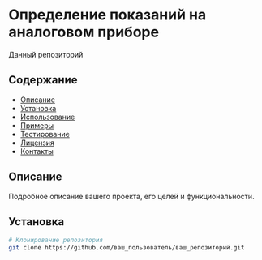 # Определение показаний на аналоговом приборе

Данный репозиторий

## Содержание

- [Описание](#описание)
- [Установка](#установка)
- [Использование](#использование)
- [Примеры](#примеры)
- [Тестирование](#тестирование)
- [Лицензия](#лицензия)
- [Контакты](#контакты)

## Описание

Подробное описание вашего проекта, его целей и функциональности.

## Установка

```bash
# Клонирование репозитория
git clone https://github.com/ваш_пользователь/ваш_репозиторий.git
